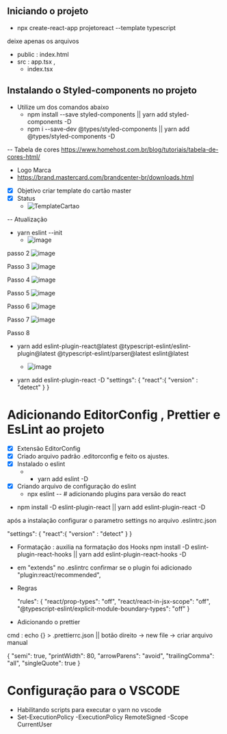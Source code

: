 ## Iniciando o projeto

- npx create-react-app projetoreact --template typescript

deixe apenas os arquivos

- public : index.html
- src : app.tsx ,
  - index.tsx

## Instalando o Styled-components no projeto

- Utilize um dos comandos abaixo
  - npm install --save styled-components || yarn add styled-components -D
  - npm i --save-dev @types/styled-components || yarn add @types/styled-components -D


-- Tabela de cores
https://www.homehost.com.br/blog/tutoriais/tabela-de-cores-html/

- Logo Marca 
- https://brand.mastercard.com/brandcenter-br/downloads.html   
- [x] Objetivo criar template do cartão master
- [x] Status
   -  ![TemplateCartao](https://user-images.githubusercontent.com/65586669/141667328-b7c0bacf-fdfe-479a-a7a2-3a5bf647eae2.gif)


-- Atualização

- yarn eslint --init
  -   ![image](https://user-images.githubusercontent.com/65586669/141655317-963a6002-0cde-4469-a328-5841a347e8b4.png)

passo 2
![image](https://user-images.githubusercontent.com/65586669/141655328-1fca3439-17e7-42de-aedd-9d0aa04ec24a.png)

Passo 3
![image](https://user-images.githubusercontent.com/65586669/141655343-4e251dad-11a2-4317-afb2-922f32fa6d82.png)

Passo 4
![image](https://user-images.githubusercontent.com/65586669/141655352-0b96a8d0-b486-4df6-bd72-ca28310a0513.png)

Passo 5
![image](https://user-images.githubusercontent.com/65586669/141655365-3648182a-8178-4d51-b7a8-b99dd55a12aa.png)

Passo 6 
![image](https://user-images.githubusercontent.com/65586669/141655370-ee949ac5-7eb1-452b-b5d5-1f668c5493b3.png)

Passo 7 
![image](https://user-images.githubusercontent.com/65586669/141655416-8d390aba-c719-4b58-ab33-ddb1c2710c25.png)

Passo 8
  - yarn add eslint-plugin-react@latest @typescript-eslint/eslint-plugin@latest @typescript-eslint/parser@latest 
eslint@latest
    - ![image](https://user-images.githubusercontent.com/65586669/141655434-7d3d119e-5b0e-4d3f-a074-1b3862243892.png)
    

- yarn add eslint-plugin-react -D
  "settings": {
      "react":{
        "version" : "detect"
      }
    }
    
# Adicionando EditorConfig , Prettier e EsLint ao projeto
- [x] Extensão EditorConfig
- [x] Criado arquivo padrão .editorconfig e feito os ajustes.
- [x] Instalado o eslint
  - -  yarn add eslint -D
- [x] Criando arquivo de configuração do eslint
  - npx eslint -- # adicionando plugins para versão do react

- npm install -D eslint-plugin-react  || yarn add eslint-plugin-react -D

após a instalação configurar o parametro settings no arquivo .eslintrc.json

"settings": {
      "react":{
        "version" : "detect"
      }
    }

-  Formatação : auxilia na formatação dos Hooks
npm install -D eslint-plugin-react-hooks  || yarn add eslint-plugin-react-hooks -D

  -  em "extends" no .eslintrc  confirmar se o plugin foi adicionado
        "plugin:react/recommended",

- Regras

    "rules": {
      "react/prop-types": "off",
      "react/react-in-jsx-scope": "off",
      "@typescript-eslint/explicit-module-boundary-types": "off"
    }

- Adicionando o prettier

 cmd :    echo {} > .prettierrc.json || botão direito  -> new file -> criar arquivo manual

{
  "semi": true,
  "printWidth": 80,
  "arrowParens": "avoid",
  "trailingComma": "all",
  "singleQuote": true
}



# Configuração para o VSCODE

- Habilitando scripts para executar o yarn  no vscode
- Set-ExecutionPolicy -ExecutionPolicy RemoteSigned -Scope CurrentUser



